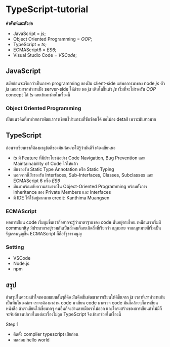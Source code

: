 # TypeScript-tutorial
**คำศัพท์และตัวย่อ**
- JavaScript = _js_;
- Object Oriented Programming = _OOP_;
- TypeScript = _ts_;
- ECMAScript6  = _ES6_;
- Visual Studio Code = _VSCode_;

## JavaScript
สมัยก่อนจะเรียกว่าเป็นภาษา programming ของฝั่น client-side แต่พอการมาของ node._js_ ตัว _js_ เลยสามารถทำงานฝั่ง server-side ได้ด้วย พอ _js_ เติบโตขึ้นตัว _js_ เริ่มที่จะไม่รองรับ _OOP_ concept ได้ _ts_ เลยเข้ามาช่วยในเรื่องนี้

### Object Oriented Programming
เป็นแนวคิดที่มาช่วยการพัฒนาการเขียนโปรแกรมที่ซับซ้อนได้ ขอไม่ลง detail เพราะมันยาวมาก

## TypeScript
ก่อนจะเขียนเราก็ต้องมาดูข้อดีของมันก่อนจะได้รู้ว่ามันดีจึงต้องเขียนนะ
- _ts_ มี Feature ที่มีประโยชน์อย่าง Code Navigation, Bug Prevention และ Maintainability of Code ไว้ให้แล้ว
- มันรองรับ Static Type Annotation หรือ Static Typing
- นอกจากนี้ยังรองรับ Interfaces, Sub-Interfaces, Classes, Subclasses และ ECMAScript 6 หรือ _ES6_
- มันมาพร้อมกับความสามารถใน Object-Oriented Programming พร้อมทั้งการ Inheritance ของ Private Members และ Interfaces
- มี IDE ให้ใช้อยู่มากมาย
credit: Kanthima Muangsen

### ECMAScript
พอการเขียน code เริ่มบูมขึ้นเราก็อยากจะรู้ว่ามาตรฐานของ code นั้นอยู่ตรงไหน เหมือนเราเริ่มมี community มีประชากรอยู่รวมกันเป็นสังคมก็เลยเกิดสิ่งที่เรียกว่า กฏหมาย จากกฏหมายก็เริ่มเป็นรัฐธรรมนูญขึ้น ECMAScript ก็คือรัฐธรรมนูญ 

### Setting
- VSCode
- Node.js
- npm

## สรุป
ถ้าสรุปในความเข้าใจของผมแบบสั้นๆก็คือ มันคือขั้นพํฒนาการเขียนให้ดีขึ้นจาก _js_ เวลาที่เราทำงานกันเป็นทีมในองค์กร เราจะต้องมาอ่าน code มาเขียน code มาตรวจ code มันก็คล้ายๆก็การเขียนหนังสือ ถ้าเราเขียนไก่เขี่ยมากๆ คนอื่นก็จะอ่านลายมือเราไม่ออก และโครงสร้างของการเขียนถ้าไม่มีก็จะจับต้นชนปลายในแต่ละเรื่องไม่ถูก TypeScript จึงเข้ามาช่วยในเรื่องนี้

Step 1
- ติดตั้ง complier typescript เสียก่อน
- ทดสอบ hello world